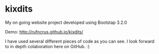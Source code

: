 kixdits
=======

My on going website project developed using Bootstap 3.2.0

Demo: http://rufncrus.github.io/kixdits/

I have used several different pieces of code as you can see. I look forward to in depth colaboration here on GitHub. :)
